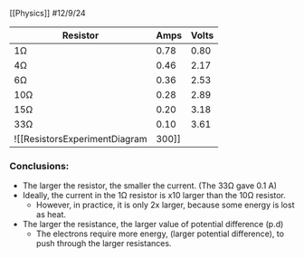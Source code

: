 [[Physics]]
#12/9/24 

| Resistor | Amps | Volts |
| -------- | ---- | ----- |
| 1Ω       | 0.78 | 0.80  |
| 4Ω       | 0.46 | 2.17  |
| 6Ω       | 0.36 | 2.53  |
| 10Ω      | 0.28 | 2.89  |
| 15Ω      | 0.20 | 3.18  |
| 33Ω      | 0.10 | 3.61  |
![[ResistorsExperimentDiagram|300]]
### Conclusions:
- The larger the resistor, the smaller the current. (The 33Ω gave 0.1 A)
- Ideally, the current in the 1Ω resistor is x10 larger than the 10Ω resistor.
	- However, in practice, it is only 2x larger, because some energy is lost as heat.
- The larger the resistance, the larger value of potential difference (p.d)
	- The electrons require more energy, (larger potential difference), to push through the larger resistances.